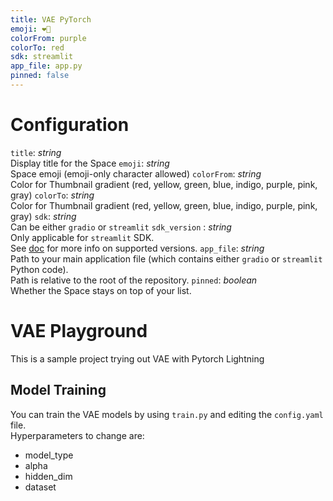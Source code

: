 ```yaml
---
title: VAE PyTorch
emoji: ❤️‍🔥
colorFrom: purple
colorTo: red
sdk: streamlit
app_file: app.py
pinned: false
---
```

# Configuration
`title`: _string_  
Display title for the Space
`emoji`: _string_  
Space emoji (emoji-only character allowed)
`colorFrom`: _string_  
Color for Thumbnail gradient (red, yellow, green, blue, indigo, purple, pink, gray)
`colorTo`: _string_  
Color for Thumbnail gradient (red, yellow, green, blue, indigo, purple, pink, gray)
`sdk`: _string_  
Can be either `gradio` or `streamlit`
`sdk_version` : _string_  
Only applicable for `streamlit` SDK.  
See [doc](https://hf.co/docs/hub/spaces) for more info on supported versions.
`app_file`: _string_  
Path to your main application file (which contains either `gradio` or `streamlit` Python code).  
Path is relative to the root of the repository.
`pinned`: _boolean_  
Whether the Space stays on top of your list.

# VAE Playground

This is a sample project trying out VAE with Pytorch Lightning


## Model Training

You can train the VAE models by using `train.py` and editing the `config.yaml` file. \
Hyperparameters to change are:
- model_type
- alpha
- hidden_dim
- dataset
